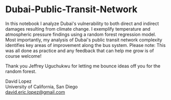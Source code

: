 # Dubai-Public-Transit-Network
In this notebook I analyze Dubai's vulnerability to both direct and indirect damages resulting from climate change. I exemplify temperature and atmospheric pressure findings using a random forest regression model. Most importantly, my analysis of Dubai's public transit network complexity identifies key areas of improvement along the bus system. Please note: This was all done as practice and any feedback that can help me grow is of course welcome!

Thank you Jeffrey Uguchukwu for letting me bounce ideas off you for the random forest.


David Lopez
<br> University of California, San Diego
<br> david.eric.lopez@gmail.com

